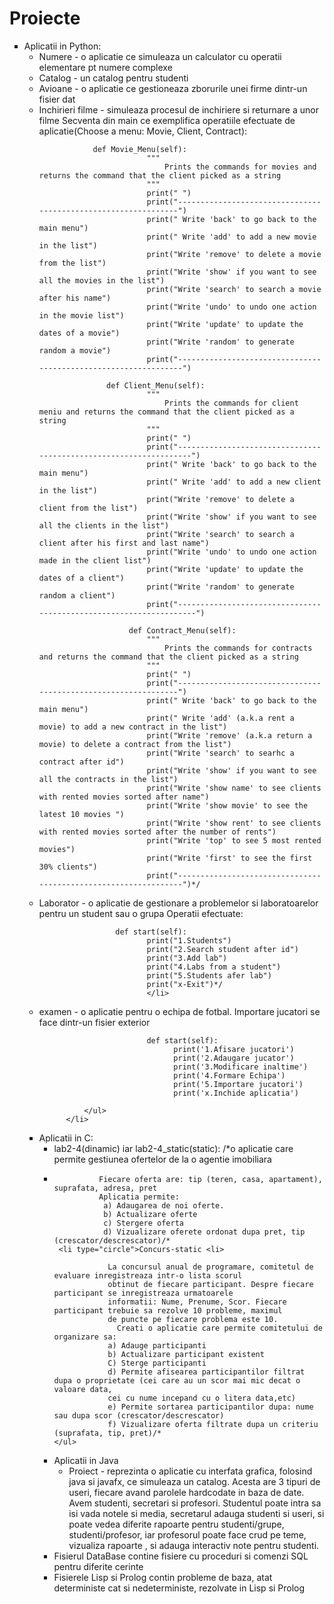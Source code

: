 # Proiecte
<ul>
  <li type="square">Aplicatii in Python:
    <ul>
      <li>Numere - o aplicatie ce simuleaza un calculator cu operatii elementare pt numere complexe</li>
      <li>Catalog - un catalog pentru studenti</li>
      <li>Avioane - o aplicatie ce gestioneaza zborurile unei firme dintr-un fisier dat</li>
      <li>Inchirieri filme - simuleaza procesul de inchiriere si returnare a unor filme
                Secventa din main ce exemplifica operatiile efectuate de aplicatie(Choose a menu: Movie, Client, Contract):

                def Movie_Menu(self):
                            """
                                Prints the commands for movies and returns the command that the client picked as a string
                            """
                            print(" ")
                            print("---------------------------------------------------------------")
                            print(" Write 'back' to go back to the main menu")
                            print(" Write 'add' to add a new movie in the list")
                            print("Write 'remove' to delete a movie from the list")
                            print("Write 'show' if you want to see all the movies in the list")
                            print("Write 'search' to search a movie after his name")
                            print("Write 'undo' to undo one action in the movie list")
                            print("Write 'update' to update the dates of a movie")
                            print("Write 'random' to generate random a movie")
                            print("----------------------------------------------------------------")

                   def Client_Menu(self):
                            """
                                Prints the commands for client meniu and returns the command that the client picked as a string
                            """
                            print(" ")
                            print("------------------------------------------------------------------")
                            print(" Write 'back' to go back to the main menu")
                            print(" Write 'add' to add a new client in the list")
                            print("Write 'remove' to delete a client from the list")
                            print("Write 'show' if you want to see all the clients in the list")
                            print("Write 'search' to search a client after his first and last name")
                            print("Write 'undo' to undo one action made in the client list")
                            print("Write 'update' to update the dates of a client")
                            print("Write 'random' to generate random a client")
                            print("-------------------------------------------------------------------")

                        def Contract_Menu(self):
                            """
                                Prints the commands for contracts and returns the command that the client picked as a string
                            """
                            print(" ")
                            print("---------------------------------------------------------------")
                            print(" Write 'back' to go back to the main menu")
                            print(" Write 'add' (a.k.a rent a movie) to add a new contract in the list")
                            print("Write 'remove' (a.k.a return a movie) to delete a contract from the list")
                            print("Write 'search' to searhc a contract after id")
                            print("Write 'show' if you want to see all the contracts in the list")
                            print("Write 'show name' to see clients with rented movies sorted after name")
                            print("Write 'show movie' to see the latest 10 movies ")
                            print("Write 'show rent' to see clients with rented movies sorted after the number of rents")
                            print("Write 'top' to see 5 most rented movies")
                            print("Write 'first' to see the first 30% clients")
                            print("----------------------------------------------------------------")*/

</li>
      <li>Laborator - o aplicatie de gestionare a problemelor si laboratoarelor pentru un student sau o grupa 
                      Operatii efectuate:

                     def start(self):
                            print("1.Students")
                            print("2.Search student after id")
                            print("3.Add lab")
                            print("4.Labs from a student")
                            print("5.Students afer lab")
                            print("x-Exit")*/
                            </li>
                            
  <li>examen - o aplicatie pentru o echipa de fotbal. Importare jucatori se face dintr-un fisier exterior</li>

                            def start(self):
                                  print('1.Afisare jucatori')
                                  print('2.Adaugare jucator')
                                  print('3.Modificare inaltime')
                                  print('4.Formare Echipa')
                                  print('5.Importare jucatori')
                                  print('x.Inchide aplicatia')

              </ul>
          </li>
 </ul>
 <ul>
<li type="square">Aplicatii in C:
    <ul>
      <li type="cirlce">lab2-4(dinamic) iar lab2-4_static(static): /*o aplicatie care permite gestiunea ofertelor de la o agentie imobiliara<li>

              Fiecare oferta are: tip (teren, casa, apartament), suprafata, adresa, pret
              Aplicatia permite:
               a) Adaugarea de noi oferte. 
               b) Actualizare oferte
               c) Stergere oferta
               d) Vizualizare oferete ordonat dupa pret, tip (crescator/descrescator)/*
     <li type="circle">Concurs-static <li>

                La concursul anual de programare, comitetul de evaluare inregistreaza intr-o lista scorul 
                obtinut de fiecare participant. Despre fiecare participant se inregistreaza urmatoarele
                informatii: Nume, Prenume, Scor. Fiecare participant trebuie sa rezolve 10 probleme, maximul 
                de puncte pe fiecare problema este 10.
                  Creati o aplicatie care permite comitetului de organizare sa:
                a) Adauge participanti
                b) Actualizare participant existent
                C) Sterge participanti
                d) Permite afisearea participantilor filtrat dupa o proprietate (cei care au un scor mai mic decat o valoare data, 
                cei cu nume incepand cu o litera data,etc)
                e) Permite sortarea participantilor dupa: nume sau dupa scor (crescator/descrescator)
                f) Vizualizare oferta filtrate dupa un criteriu (suprafata, tip, pret)/*
    </ul>
</li>
</ul>
<ul>
<li type="square">Aplicatii in Java
    <ul>
      <li type="circle">Proiect - reprezinta o aplicatie cu interfata grafica, folosind java si javafx, ce simuleaza un catalog. Acesta are 3 tipuri de useri, fiecare avand parolele hardcodate in baza de date. Avem studenti, secretari si profesori. Studentul poate intra sa isi vada notele si media, secretarul adauga studenti si useri, si poate vedea diferite rapoarte pentru studenti/grupe, studenti/profesor, iar profesorul poate face crud pe teme, vizualiza rapoarte , si adauga interactiv note pentru studenti.</li>
    </ul>
 </li>
<li type="square">Fisierul DataBase contine fisiere cu proceduri si comenzi SQL pentru diferite cerinte</li>
<li type="square">Fisierele Lisp si Prolog contin probleme de baza, atat deterministe cat si nedeterministe, rezolvate in Lisp si Prolog</li>
</ul>
